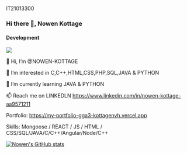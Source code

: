 IT21013300
### Hi there 👋, Nowen Kottage
#### Development

![](https://komarev.com/ghpvc/?username=KOTTAGENVH&style=for-the-badge-square)

👋 Hi, I’m @NOWEN-KOTTAGE

👀 I’m interested in C,C++,HTML,CSS,PHP,SQL,JAVA & PYTHON

🌱 I’m currently learning JAVA & PYTHON

📫 Reach me on LINKEDLN https://www.linkedin.com/in/nowen-kottage-aa9571211

Portfolio: https://my-portfolio-gga3-kottagenvh.vercel.app

Skills: Mongoose / REACT / JS / HTML / CSS/SQL/JAVA/C/C++/Angular/Node/C++



[![Nowen's GitHub stats](https://github-readme-stats.vercel.app/api?username=KOTTAGENVH)](https://github.com/anuraghazra/github-readme-stats)
